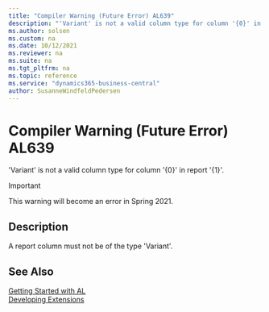 ```yaml
---
title: "Compiler Warning (Future Error) AL639"
description: "'Variant' is not a valid column type for column '{0}' in report '{1}'."
ms.author: solsen
ms.custom: na
ms.date: 10/12/2021
ms.reviewer: na
ms.suite: na
ms.tgt_pltfrm: na
ms.topic: reference
ms.service: "dynamics365-business-central"
author: SusanneWindfeldPedersen
---
```

[//]: # (START>DO_NOT_EDIT)
[//]: # (IMPORTANT:Do not edit any of the content between here and the END>DO_NOT_EDIT.)
[//]: # (Any modifications should be made in the .xml files in the ModernDev repo.)
# Compiler Warning (Future Error) AL639
'Variant' is not a valid column type for column '{0}' in report '{1}'.

> [!IMPORTANT]
> This warning will become an error in Spring 2021.

## Description
A report column must not be of the type 'Variant'.

[//]: # (IMPORTANT: END>DO_NOT_EDIT)
## See Also  
[Getting Started with AL](../devenv-get-started.md)  
[Developing Extensions](../devenv-dev-overview.md)  